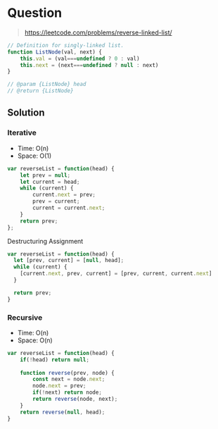 # Question
> https://leetcode.com/problems/reverse-linked-list/

```js
// Definition for singly-linked list.
function ListNode(val, next) {
    this.val = (val===undefined ? 0 : val)
    this.next = (next===undefined ? null : next)
}

// @param {ListNode} head
// @return {ListNode}
```

## Solution

### Iterative
- Time: O(n)
- Space: O(1)

```js
var reverseList = function(head) {
    let prev = null;
    let current = head;
    while (current) {
        current.next = prev;
        prev = current;
        current = current.next;
    }
    return prev;
};
```

Destructuring Assignment
```js
var reverseList = function(head) {
  let [prev, current] = [null, head];
  while (current) {
    [current.next, prev, current] = [prev, current, current.next]
  }

  return prev;
}
```

### Recursive
- Time: O(n)
- Space: O(n)

```js
var reverseList = function(head) {
    if(!head) return null;
  
    function reverse(prev, node) {
        const next = node.next;
        node.next = prev;
        if(!next) return node;
        return reverse(node, next);
    }
    return reverse(null, head);
}
```
